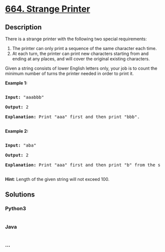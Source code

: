 # [664. Strange Printer](https://leetcode.com/problems/strange-printer)



## Description

<p>

There is a strange printer with the following two special requirements:



<ol>

<li>The printer can only print a sequence of the same character each time.</li>

<li>At each turn, the printer can print new characters starting from and ending at any places, and will cover the original existing characters.</li>

</ol>



</p>



<p>

Given a string consists of lower English letters only, your job is to count the minimum number of turns the printer needed in order to print it.

</p>



<p><b>Example 1:</b><br />

<pre>

<b>Input:</b> "aaabbb"

<b>Output:</b> 2

<b>Explanation:</b> Print "aaa" first and then print "bbb".

</pre>

</p>



<p><b>Example 2:</b><br />

<pre>

<b>Input:</b> "aba"

<b>Output:</b> 2

<b>Explanation:</b> Print "aaa" first and then print "b" from the second place of the string, which will cover the existing character 'a'.

</pre>

</p>



<p><b>Hint</b>: Length of the given string will not exceed 100.</p>

## Solutions

<!-- tabs:start -->

### **Python3**

```python

```

### **Java**

```java

```

### **...**

```

```

<!-- tabs:end -->
